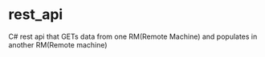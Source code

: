 # rest_api
C# rest api that GETs data from one RM(Remote Machine) and populates in another RM(Remote machine)

